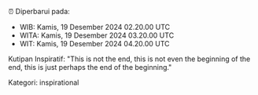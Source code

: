 ⏰ Diperbarui pada:
- WIB: Kamis, 19 Desember 2024 02.20.00 UTC
- WITA: Kamis, 19 Desember 2024 03.20.00 UTC
- WIT: Kamis, 19 Desember 2024 04.20.00 UTC

Kutipan Inspiratif:
"This is not the end, this is not even the beginning of the end, this is just perhaps the end of the beginning."


Kategori: inspirational

